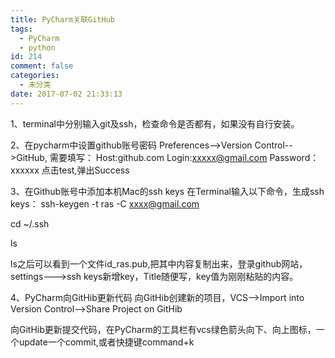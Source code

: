 ```yaml
---
title: PyCharm关联GitHub
tags:
  - PyCharm
  - python
id: 214
comment: false
categories:
  - 未分类
date: 2017-07-02 21:33:13
---
```


1、terminal中分别输入git及ssh，检查命令是否都有，如果没有自行安装。

2、在pycharm中设置github账号密码
Preferences--&gt;Version Control--&gt;GitHub,
需要填写：
Host:github.com
Login:xxxxx@gmail.com
Password：xxxxxx
点击test,弹出Success

3、在Github账号中添加本机Mac的ssh keys
在Terminal输入以下命令，生成ssh keys：
ssh-keygen -t ras -C xxxx@gmail.com

cd ~/.ssh

ls

ls之后可以看到一个文件id_ras.pub,把其中内容复制出来，登录github网站，settings---&gt;ssh keys新增key，Title随便写，key值为刚刚粘贴的内容。

4、PyCharm向GitHib更新代码
向GitHib创建新的项目，VCS--&gt;Import into Version Control--&gt;Share Project on GitHib

向GitHib更新提交代码，在PyCharm的工具栏有vcs绿色箭头向下、向上图标，一个update一个commit,或者快捷键command+k